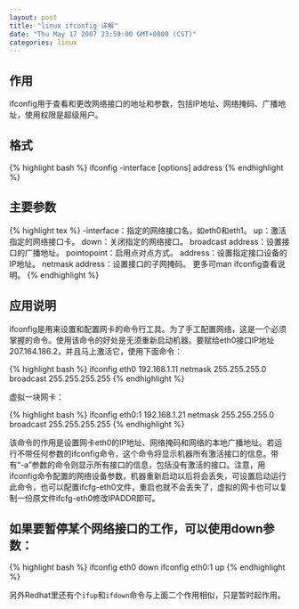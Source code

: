 ```yaml
---
layout: post
title: "linux ifconfig 详解"
date: "Thu May 17 2007 23:59:00 GMT+0800 (CST)"
categories: linux
---
```


作用
-----

ifconfig用于查看和更改网络接口的地址和参数，包括IP地址、网络掩码、广播地址，使用权限是超级用户。

格式
-----

{% highlight bash %}
ifconfig -interface [options] address
{% endhighlight %}

主要参数
-----

{% highlight tex %}
-interface：指定的网络接口名，如eth0和eth1。
up：激活指定的网络接口卡。
down：关闭指定的网络接口。
broadcast address：设置接口的广播地址。
pointopoint：启用点对点方式。
address：设置指定接口设备的IP地址。
netmask address：设置接口的子网掩码。
更多可man ifconfig查看说明。
{% endhighlight %}

应用说明
-----

ifconfig是用来设置和配置网卡的命令行工具。为了手工配置网络，这是一个必须掌握的命令。使用该命令的好处是无须重新启动机器。要赋给eth0接口IP地址207.164.186.2，并且马上激活它，使用下面命令：

{% highlight bash %}
ifconfig eth0 192.168.1.11 netmask 255.255.255.0 broadcast 255.255.255.255
{% endhighlight %}

虚拟一块网卡：

{% highlight bash %}
ifconfig eth0:1 192.168.1.21 netmask 255.255.255.0 broadcast 255.255.255.255
{% endhighlight %}

该命令的作用是设置网卡eth0的IP地址、网络掩码和网络的本地广播地址。若运行不带任何参数的ifconfig命令，这个命令将显示机器所有激活接口的信息。带有“-a”参数的命令则显示所有接口的信息，包括没有激活的接口。注意，用ifconfig命令配置的网络设备参数，机器重新启动以后将会丢失，可设置启动运行此命令，也可以配置ifcfg-eth0文件，重启也就不会丢失了，虚拟的网卡也可以复制一份原文件ifcfg-eth0修改IPADDR即可。

如果要暂停某个网络接口的工作，可以使用down参数：
-----

{% highlight bash %}
ifconfig eth0 down
ifconfig eth0:1 up
{% endhighlight %}

另外Redhat里还有个`ifup`和`ifdown`命令与上面二个作用相似，只是暂时起作用。
